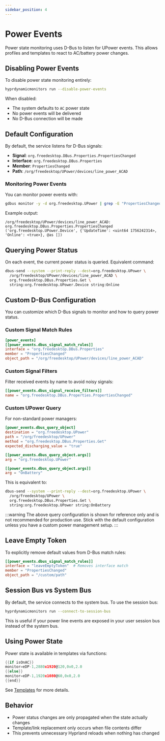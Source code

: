 ```yaml
---
sidebar_position: 4
---
```


# Power Events

Power state monitoring uses D-Bus to listen for UPower events. This allows profiles and templates to react to AC/battery power changes.

## Disabling Power Events

To disable power state monitoring entirely:

```bash
hyprdynamicmonitors run --disable-power-events
```

When disabled:
- The system defaults to `AC` power state
- No power events will be delivered
- No D-Bus connection will be made

## Default Configuration

By default, the service listens for D-Bus signals:
- **Signal**: `org.freedesktop.DBus.Properties.PropertiesChanged`
- **Interface**: `org.freedesktop.DBus.Properties`
- **Member**: `PropertiesChanged`
- **Path**: `/org/freedesktop/UPower/devices/line_power_ACAD`

### Monitoring Power Events

You can monitor power events with:

```bash
gdbus monitor -y -d org.freedesktop.UPower | grep -E "PropertiesChanged|Device(Added|Removed)"
```

Example output:
```
/org/freedesktop/UPower/devices/line_power_ACAD: org.freedesktop.DBus.Properties.PropertiesChanged ('org.freedesktop.UPower.Device', {'UpdateTime': <uint64 1756242314>, 'Online': <true>}, @as [])
```

## Querying Power Status

On each event, the current power status is queried. Equivalent command:

```bash
dbus-send --system --print-reply --dest=org.freedesktop.UPower \
  /org/freedesktop/UPower/devices/line_power_ACAD \
  org.freedesktop.DBus.Properties.Get \
  string:org.freedesktop.UPower.Device string:Online
```

## Custom D-Bus Configuration

You can customize which D-Bus signals to monitor and how to query power status.

### Custom Signal Match Rules

```toml
[power_events]
[[power_events.dbus_signal_match_rules]]
interface = "org.freedesktop.DBus.Properties"
member = "PropertiesChanged"
object_path = "/org/freedesktop/UPower/devices/line_power_ACAD"
```

### Custom Signal Filters

Filter received events by name to avoid noisy signals:

```toml
[[power_events.dbus_signal_receive_filters]]
name = "org.freedesktop.DBus.Properties.PropertiesChanged"
```

### Custom UPower Query

For non-standard power managers:

```toml
[power_events.dbus_query_object]
destination = "org.freedesktop.UPower"
path = "/org/freedesktop/UPower"
method = "org.freedesktop.DBus.Properties.Get"
expected_discharging_value = "true"

[[power_events.dbus_query_object.args]]
arg = "org.freedesktop.UPower"

[[power_events.dbus_query_object.args]]
arg = "OnBattery"
```

This is equivalent to:
```bash
dbus-send --system --print-reply --dest=org.freedesktop.UPower \
  /org/freedesktop/UPower \
  org.freedesktop.DBus.Properties.Get \
  string:org.freedesktop.UPower string:OnBattery
```

:::warning
The above query configuration is shown for reference only and is not recommended for production use. Stick with the default configuration unless you have a custom power management setup.
:::

## Leave Empty Token

To explicitly remove default values from D-Bus match rules:

```toml
[[power_events.dbus_signal_match_rules]]
interface = "leaveEmptyToken"  # Removes interface match
member = "PropertiesChanged"
object_path = "/custom/path"
```

## Session Bus vs System Bus

By default, the service connects to the system bus. To use the session bus:

```bash
hyprdynamicmonitors run --connect-to-session-bus
```

This is useful if your power line events are exposed in your user session bus instead of the system bus.

## Using Power State

Power state is available in templates via functions:

```go
{{if isOnAC}}
monitor=eDP-1,2880x1920@120,0x0,2.0
{{else}}
monitor=eDP-1,1920x1080@60,0x0,2.0
{{end}}
```

See [Templates](../advanced/templates) for more details.

## Behavior

- Power status changes are only propagated when the state actually changes
- Template/link replacement only occurs when file contents differ
- This prevents unnecessary Hyprland reloads when nothing has changed
